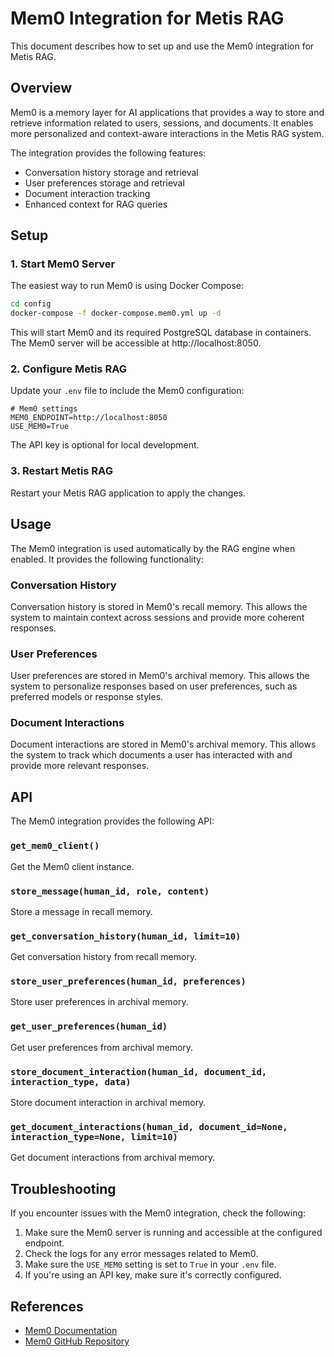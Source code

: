 # Mem0 Integration for Metis RAG

This document describes how to set up and use the Mem0 integration for Metis RAG.

## Overview

Mem0 is a memory layer for AI applications that provides a way to store and retrieve information related to users, sessions, and documents. It enables more personalized and context-aware interactions in the Metis RAG system.

The integration provides the following features:

- Conversation history storage and retrieval
- User preferences storage and retrieval
- Document interaction tracking
- Enhanced context for RAG queries

## Setup

### 1. Start Mem0 Server

The easiest way to run Mem0 is using Docker Compose:

```bash
cd config
docker-compose -f docker-compose.mem0.yml up -d
```

This will start Mem0 and its required PostgreSQL database in containers. The Mem0 server will be accessible at http://localhost:8050.

### 2. Configure Metis RAG

Update your `.env` file to include the Mem0 configuration:

```
# Mem0 settings
MEM0_ENDPOINT=http://localhost:8050
USE_MEM0=True
```

The API key is optional for local development.

### 3. Restart Metis RAG

Restart your Metis RAG application to apply the changes.

## Usage

The Mem0 integration is used automatically by the RAG engine when enabled. It provides the following functionality:

### Conversation History

Conversation history is stored in Mem0's recall memory. This allows the system to maintain context across sessions and provide more coherent responses.

### User Preferences

User preferences are stored in Mem0's archival memory. This allows the system to personalize responses based on user preferences, such as preferred models or response styles.

### Document Interactions

Document interactions are stored in Mem0's archival memory. This allows the system to track which documents a user has interacted with and provide more relevant responses.

## API

The Mem0 integration provides the following API:

### `get_mem0_client()`

Get the Mem0 client instance.

### `store_message(human_id, role, content)`

Store a message in recall memory.

### `get_conversation_history(human_id, limit=10)`

Get conversation history from recall memory.

### `store_user_preferences(human_id, preferences)`

Store user preferences in archival memory.

### `get_user_preferences(human_id)`

Get user preferences from archival memory.

### `store_document_interaction(human_id, document_id, interaction_type, data)`

Store document interaction in archival memory.

### `get_document_interactions(human_id, document_id=None, interaction_type=None, limit=10)`

Get document interactions from archival memory.

## Troubleshooting

If you encounter issues with the Mem0 integration, check the following:

1. Make sure the Mem0 server is running and accessible at the configured endpoint.
2. Check the logs for any error messages related to Mem0.
3. Make sure the `USE_MEM0` setting is set to `True` in your `.env` file.
4. If you're using an API key, make sure it's correctly configured.

## References

- [Mem0 Documentation](https://docs.mem0.ai)
- [Mem0 GitHub Repository](https://github.com/mem0ai/mem0)